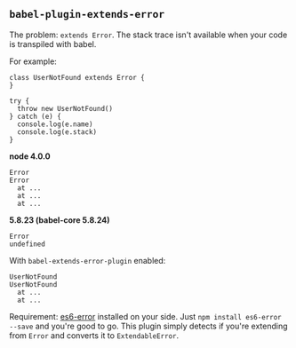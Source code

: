 ## `babel-plugin-extends-error`

The problem: `extends Error`. The stack trace isn't available when your code is transpiled with babel.

For example:
```JS
class UserNotFound extends Error {
}

try {
  throw new UserNotFound()
} catch (e) {
  console.log(e.name)
  console.log(e.stack)
}
```

**node 4.0.0**
```
Error
Error
  at ...
  at ...
  at ...
```

**5.8.23 (babel-core 5.8.24)**
```
Error
undefined
```

With `babel-extends-error-plugin` enabled:
```
UserNotFound
UserNotFound
  at ...
  at ...
```

Requirement: [es6-error](https://github.com/bjyoungblood/es6-error) installed on your side. Just `npm install es6-error --save` and you're good to go. This plugin simply detects if you're extending from `Error` and converts it to `ExtendableError`.
